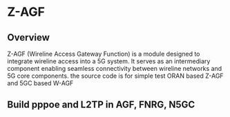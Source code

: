 
# Z-AGF

## Overview

Z-AGF (Wireline Access Gateway Function) is a module designed to integrate wireline access into a 5G system. It serves as an intermediary component enabling seamless connectivity between wireline networks and 5G core components. the source code is for simple test ORAN based Z-AGF and 5GC based W-AGF

## Build pppoe and L2TP in AGF, FNRG, N5GC
   
